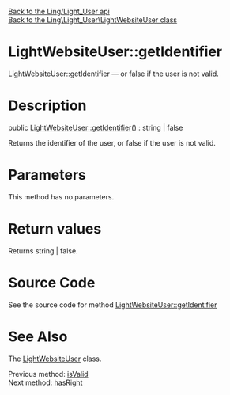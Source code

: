 [Back to the Ling/Light_User api](https://github.com/lingtalfi/Light_User/blob/master/doc/api/Ling/Light_User.md)<br>
[Back to the Ling\Light_User\LightWebsiteUser class](https://github.com/lingtalfi/Light_User/blob/master/doc/api/Ling/Light_User/LightWebsiteUser.md)


LightWebsiteUser::getIdentifier
================



LightWebsiteUser::getIdentifier — or false if the user is not valid.




Description
================


public [LightWebsiteUser::getIdentifier](https://github.com/lingtalfi/Light_User/blob/master/doc/api/Ling/Light_User/LightWebsiteUser/getIdentifier.md)() : string | false




Returns the identifier of the user,
or false if the user is not valid.




Parameters
================

This method has no parameters.


Return values
================

Returns string | false.








Source Code
===========
See the source code for method [LightWebsiteUser::getIdentifier](https://github.com/lingtalfi/Light_User/blob/master/LightWebsiteUser.php#L145-L151)


See Also
================

The [LightWebsiteUser](https://github.com/lingtalfi/Light_User/blob/master/doc/api/Ling/Light_User/LightWebsiteUser.md) class.

Previous method: [isValid](https://github.com/lingtalfi/Light_User/blob/master/doc/api/Ling/Light_User/LightWebsiteUser/isValid.md)<br>Next method: [hasRight](https://github.com/lingtalfi/Light_User/blob/master/doc/api/Ling/Light_User/LightWebsiteUser/hasRight.md)<br>

